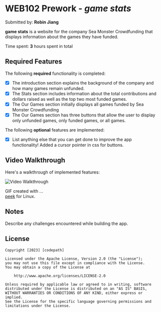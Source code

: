 # WEB102 Prework - *game stats*

Submitted by: **Robin Jiang**

**game stats** is a website for the company Sea Monster Crowdfunding that displays information about the games they have funded.

Time spent: **3** hours spent in total

## Required Features

The following **required** functionality is completed:

* [x] The introduction section explains the background of the company and how many games remain unfunded.
* [x] The Stats section includes information about the total contributions and dollars raised as well as the top two most funded games.
* [x] The Our Games section initially displays all games funded by Sea Monster Crowdfunding
* [x] The Our Games section has three buttons that allow the user to display only unfunded games, only funded games, or all games.

The following **optional** features are implemented:

* [x] List anything else that you can get done to improve the app functionality!
Added a cursor pointer in css for buttons.
## Video Walkthrough

Here's a walkthrough of implemented features:

<img src='/assets/Peek 2023-11-22 13-20.gif' title='Video Walkthrough' width='' alt='Video Walkthrough' />

<!-- Replace this with whatever GIF tool you used! -->
GIF created with ...  
[peek](https://github.com/phw/peek) for Linux. 

## Notes

Describe any challenges encountered while building the app.

## License

    Copyright [2023] [codepath]

    Licensed under the Apache License, Version 2.0 (the "License");
    you may not use this file except in compliance with the License.
    You may obtain a copy of the License at

        http://www.apache.org/licenses/LICENSE-2.0

    Unless required by applicable law or agreed to in writing, software
    distributed under the License is distributed on an "AS IS" BASIS,
    WITHOUT WARRANTIES OR CONDITIONS OF ANY KIND, either express or implied.
    See the License for the specific language governing permissions and
    limitations under the License.

